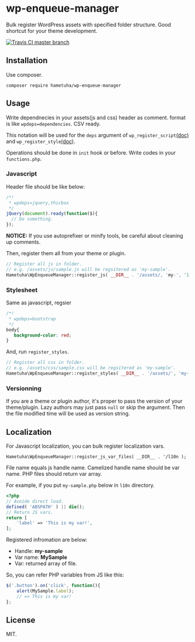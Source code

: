 # wp-enqueue-manager

Bulk register WordPress assets with specified folder structure.
Good shortcut for your theme development.

[![Travis CI master branch](https://travis-ci.org/hametuha/wp-enqueue-manager.svg?branch=master)](https://travis-ci.org/hametuha/wp-enqueue-manager)

## Installation

Use composer.

```
composer require hametuha/wp-enqueue-manager
```

## Usage

Write dependnecies in your assets(js and css) header as comment.
format is like `wpdeps=dependencies`. CSV ready.

This notation will be used for the `deps` argument of `wp_register_script`[(doc)](https://developer.wordpress.org/reference/functions/wp_register_script/) and `wp_register_style`[(doc)](https://developer.wordpress.org/reference/functions/wp_register_style/).

Operations should be done in `init` hook or before. Write codes in your `functions.php`.

### Javascript

Header file should be like below:

```js
/*!
 * wpdeps=jquery,thicbox
 */
jQuery(document).ready(function($){
  // Do something.
});
```

**NOTICE:** If you use autoprefixer or minify tools, be careful about cleaning up comments.


Then, register them all from your theme or plugin.

```php
// Register all js in folder.
// e.g. /assets/js/sample.js will be regsitered as 'my-sample'.
Hametuha\WpEnqueueManager::register_js( __DIR__ . '/assets/, 'my-', '1.0.0' );
```

### Stylesheet

Same as javascript, regsier

```css
/*!
 * wpdeps=bootstrap
 */
body{
   background-color: red;
}
```

And, run `register_styles`.

```php
// Register all css in folder.
// e.g. /assets/css/sample.css will be regsitered as 'my-sample'.
Hametuha\WpEnqueueManager::register_styles( __DIR__ . '/assets/', 'my-', '1.0.0' );
```

### Versionning

If you are a theme or plugin author, it's proper to pass the version of your theme/plugin.
Lazy authors may just pass `null` or skip the argument. Then the file modified time will be used as version string.

## Localization

For Javascript localization, you can bulk register localization vars.

```
Hametuha\WpEnqueueManager::register_js_var_files( __DIR__ . '/l10n );
```

File name equals js handle name. Camelized handle name should be var name. PHP files should return var array.

For example, if you put `my-sample.php` below in `l10n` directory.

```php
<?php
// Avoide direct load.
defined( 'ABSPATH' ) || die();
// Return JS vars.
return [
	'label' => 'This is my var!',
];
```

Registered infromation are below:

- Handle: **my-sample**
- Var name: **MySample**
- Var: returned array of file.

So, you can refer PHP variables from JS like this:

```js
$('.button').on('click', function(){
	alert(MySample.label);
	// => This is my var!
};
```

## License

MIT. 
